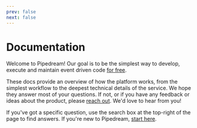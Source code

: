 ```yaml
---
prev: false
next: false
---
```


# Documentation

Welcome to Pipedream! Our goal is to be the simplest way to develop, execute and maintain event driven code [for free](/pricing/).

These docs provide an overview of how the platform works, from the simplest workflow to the deepest technical details of the service. We hope they answer most of your questions. If not, or if you have any feedback or ideas about the product, please [reach out](/support/). We'd love to hear from you!

If you've got a specific question, use the search box at the top-right of the page to find answers. If you're new to Pipedream, [start here](/what-is-pipedream/).

